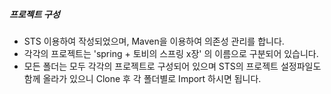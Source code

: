 ##### 프로젝트 구성

* STS 이용하여 작성되었으며, Maven을 이용하여 의존성 관리를 합니다.
* 각각의 프로젝트는 'spring + 토비의 스프링 x장' 의 이름으로 구분되어 있습니다.
* 모든 폴더는 모두 각각의 프로젝트로 구성되어 있으며 STS의 프로젝트 설정파일도 함께 올라가 있으니 Clone 후 각 폴더별로 Import 하시면 됩니다.
